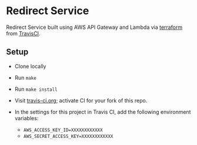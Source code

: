 # Redirect Service

Redirect Service built using AWS API Gateway and Lambda via [terraform](http://terraform.io) from [TravisCI](https://travis-ci.org/mdb/terraform-example).

## Setup

* Clone locally
* Run `make`
* Run `make install`

* Visit [travis-ci.org](https://travis-ci.org/profile); activate CI for your fork of this repo.
* In the settings for this project in Travis CI, add the following environment variables:
  * `AWS_ACCESS_KEY_ID=XXXXXXXXXXXX` 
  * `AWS_SECRET_ACCESS_KEY=XXXXXXXXXXXX`
